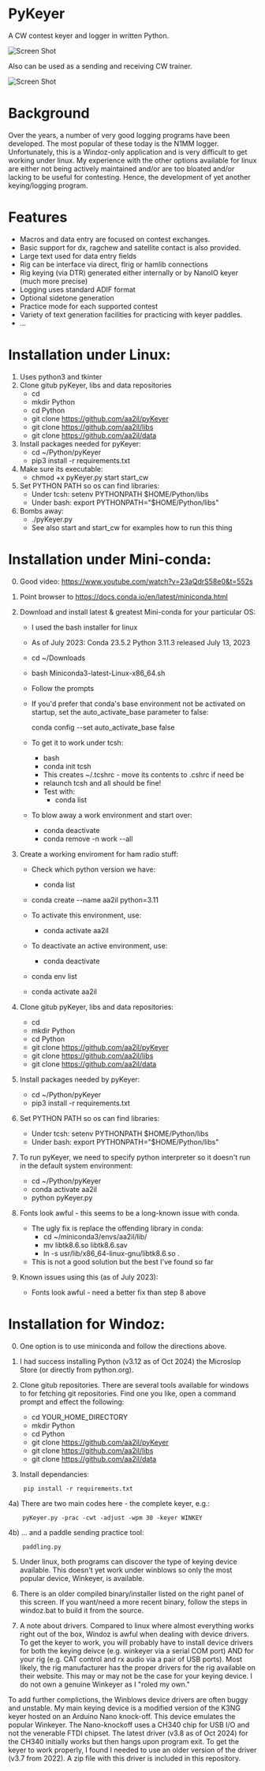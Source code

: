# PyKeyer

A CW contest keyer and logger in written Python.

![Screen Shot]( Docs/pykeyer.png)

Also can be used as a sending and receiving CW trainer.

![Screen Shot]( Docs/paddling.png)

# Background

Over the years, a number of very good logging programs have been developed.  The most popular of these today is the N1MM logger.  Unfortunately, this is a Windoz-only application and is very difficult to get working under linux.  My experience with the other options available for linux are either not being actively maintained and/or are too bloated and/or lacking to be useful for contesting.  Hence, the development of yet another keying/logging program.

# Features

- Macros and data entry are focused on contest exchanges.
- Basic support for dx, ragchew and satellite contact is also provided.
- Large text used for data entry fields
- Rig can be interface via direct, flrig or hamlib connections
- Rig keying (via DTR) generated either internally or by NanoIO keyer (much more precise)
- Logging uses standard ADIF format
- Optional sidetone generation
- Practice mode for each supported contest 
- Variety of text generation facilities for practicing with keyer paddles.
- ...

# Installation under Linux:

1) Uses python3 and tkinter
2) Clone gitub pyKeyer, libs and data repositories
    - cd
    - mkdir Python
    - cd Python
    - git clone https://github.com/aa2il/pyKeyer
    - git clone https://github.com/aa2il/libs
    - git clone https://github.com/aa2il/data
3) Install packages needed for pyKeyer:
   - cd ~/Python/pyKeyer
   - pip3 install -r requirements.txt
4) Make sure its executable:
   - chmod +x pyKeyer.py start start_cw
5) Set PYTHON PATH so os can find libraries:
   - Under tcsh:      setenv PYTHONPATH $HOME/Python/libs
   - Under bash:      export PYTHONPATH="$HOME/Python/libs"
6) Bombs away:
   - ./pyKeyer.py
   - See also start and start_cw for examples how to run this thing         

# Installation under Mini-conda:

0) Good video:  https://www.youtube.com/watch?v=23aQdrS58e0&t=552s

1) Point browser to https://docs.conda.io/en/latest/miniconda.html
2) Download and install latest & greatest Mini-conda for your particular OS:
   - I used the bash installer for linux
   - As of July 2023: Conda 23.5.2 Python 3.11.3 released July 13, 2023
   - cd ~/Downloads
   - bash Miniconda3-latest-Linux-x86_64.sh
   - Follow the prompts

   - If you'd prefer that conda's base environment not be activated on startup, 
      set the auto_activate_base parameter to false: 

      conda config --set auto_activate_base false

   - To get it to work under tcsh:
       - bash
       - conda init tcsh
       - This creates ~/.tcshrc - move its contents to .cshrc if need be
       - relaunch tcsh and all should be fine!
       - Test with:
           - conda list

   - To blow away a work environment and start over:
       - conda deactivate
       - conda remove -n work --all
           
3) Create a working enviroment for ham radio stuff:
   - Check which python version we have:
       - conda list   
   - conda create --name aa2il python=3.11

   - To activate this environment, use:
       - conda activate aa2il
   - To deactivate an active environment, use:
       - conda deactivate

   - conda env list
   - conda activate aa2il

4) Clone gitub pyKeyer, libs and data repositories:
    - cd
    - mkdir Python
    - cd Python
    - git clone https://github.com/aa2il/pyKeyer
    - git clone https://github.com/aa2il/libs
    - git clone https://github.com/aa2il/data

5) Install packages needed by pyKeyer:
   - cd ~/Python/pyKeyer
   - pip3 install -r requirements.txt

6) Set PYTHON PATH so os can find libraries:
   - Under tcsh:      setenv PYTHONPATH $HOME/Python/libs
   - Under bash:      export PYTHONPATH="$HOME/Python/libs"

7) To run pyKeyer, we need to specify python interpreter so it doesn't run in
   the default system environment:
   - cd ~/Python/pyKeyer
   - conda activate aa2il
   - python pyKeyer.py

8) Fonts look awful - this seems to be a long-known issue with conda.
   - The ugly fix is replace the offending library in conda:
      - cd ~/miniconda3/envs/aa2il/lib/
      - mv libtk8.6.so libtk8.6.sav
      - ln -s usr/lib/x86_64-linux-gnu/libtk8.6.so .
   - This is not a good solution but the best I've found so far
   
9) Known issues using this (as of July 2023):
   - Fonts look awful - need a better fix than step 8 above

# Installation for Windoz:

0) One option is to use miniconda and follow the directions above.
      
1) I had success installing Python (v3.12 as of Oct 2024) the Microslop Store
   (or directly from python.org).

2) Clone gitub repositories.  There are several tools available for windows
   to for fetching git repositories.  Find one you like, open a command prompt
   and effect the following:
   
    - cd YOUR_HOME_DIRECTORY
    - mkdir Python
    - cd Python
    - git clone https://github.com/aa2il/pyKeyer
    - git clone https://github.com/aa2il/libs
    - git clone https://github.com/aa2il/data

3) Install dependancies:

        pip install -r requirements.txt

4a) There are two main codes here - the complete keyer, e.g.:
           
        pyKeyer.py -prac -cwt -adjust -wpm 30 -keyer WINKEY

4b) ... and a paddle sending practice tool:
            
        paddling.py

5) Under linux, both programs can discover the type of keying device available.
   This doesn't yet work under winblows so only the most popular device,
   Winkeyer, is available.
                               
6) There is an older compiled binary/installer listed on the right panel
   of this screen.  If you want/need a more recent binary, follow the steps
   in windoz.bat to build it from the source.  

7) A note about drivers.  Compared to linux where almost everything works right out of the box, Windoz is awful when dealing with device drivers.  To get the keyer to work, you will probably have to install device drivers for both the keying deivce (e.g. winkeyer via a serial COM port) AND for your rig (e.g. CAT control and rx audio via a pair of USB ports).
                                                                                Most likely, the rig manufacturer has the proper drivers for the rig available on their website.  This may or may not be the case for your keying device.  I do not own a genuine Winkeyer as I "roled my own."

To add further complictions, the Winblows device drivers are often buggy and unstable.  My main keying device is a modified version of the K3NG keyer hosted on an Arduino Nano knock-off.  This device emulates the popular Winkeyer.  The Nano-knockoff uses a CH340 chip for USB I/O and not the venerable FTDI chipset.  The latest driver (v3.8 as of Oct 2024) for the CH340 initially works but then hangs upon program exit.  To get the keyer to work properly, I found I needed to use an older version of the driver (v3.7 from 2022).  A zip file with this driver is included in this repository.
